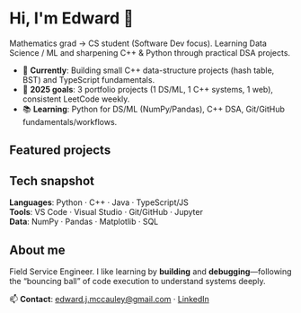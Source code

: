 # Hi, I'm Edward 👋

Mathematics grad → CS student (Software Dev focus). Learning Data Science / ML and sharpening C++ & Python through practical DSA projects.

- 🔭 **Currently**: Building small C++ data-structure projects (hash table, BST) and TypeScript fundamentals.
- 🎯 **2025 goals**: 3 portfolio projects (1 DS/ML, 1 C++ systems, 1 web), consistent LeetCode weekly.
- 📚 **Learning**: Python for DS/ML (NumPy/Pandas), C++ DSA, Git/GitHub fundamentals/workflows.

## Featured projects


## Tech snapshot
**Languages**: Python · C++ · Java · TypeScript/JS  
**Tools**: VS Code · Visual Studio · Git/GitHub · Jupyter  
**Data**: NumPy · Pandas · Matplotlib · SQL

<!-- Optional icon badges (shields.io). Remove if you prefer plain text. -->
<!--
![Python](https://img.shields.io/badge/Python-3776AB?logo=python&logoColor=white)
![C++](https://img.shields.io/badge/C++-00599C?logo=c%2b%2b&logoColor=white)
![TypeScript](https://img.shields.io/badge/TypeScript-3178C6?logo=typescript&logoColor=white)
![VS Code](https://img.shields.io/badge/VS%20Code-007ACC?logo=visualstudiocode&logoColor=white)
-->

## About me
Field Service Engineer. I like learning by **building** and **debugging**—following the “bouncing ball” of code execution to understand systems deeply.

📫 **Contact**: edward.j.mccauley@gmail.com · [LinkedIn](https://www.linkedin.com/in/edward-mccauley-3845ab8b/)


